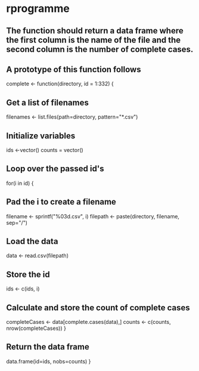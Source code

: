 # rprogramme
## The function should return a data frame where the first column is the name of the file and the second column is the number of complete cases.
## A prototype of this function follows
complete <- function(directory, id = 1:332) {
## Get a list of filenames
filenames <- list.files(path=directory, pattern="*.csv")
## Initialize variables
ids <-vector()
counts = vector()
## Loop over the passed id's
for(i in id) {
## Pad the i to create a filename
filename <- sprintf("%03d.csv", i)
filepath <- paste(directory, filename, sep="/")
## Load the data
data <- read.csv(filepath)
## Store the id
ids <- c(ids, i)
## Calculate and store the count of complete cases
completeCases <- data[complete.cases(data),]
counts <- c(counts, nrow(completeCases))
}
## Return the data frame
data.frame(id=ids, nobs=counts)
}
